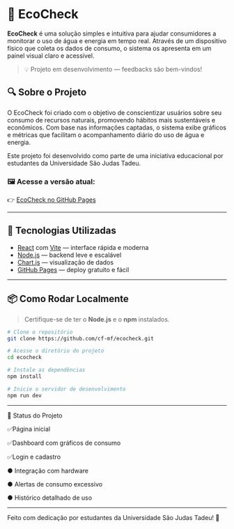 # 🌱 EcoCheck

**EcoCheck** é uma solução simples e intuitiva para ajudar consumidores a monitorar o uso de água e energia em tempo real. Através de um dispositivo físico que coleta os dados de consumo, o sistema os apresenta em um painel visual claro e acessível.

> 💡 Projeto em desenvolvimento — feedbacks são bem-vindos!


## 🔍 Sobre o Projeto

O EcoCheck foi criado com o objetivo de conscientizar usuários sobre seu consumo de recursos naturais, promovendo hábitos mais sustentáveis e econômicos. Com base nas informações captadas, o sistema exibe gráficos e métricas que facilitam o acompanhamento diário do uso de água e energia.

Este projeto foi desenvolvido como parte de uma iniciativa educacional por estudantes da Universidade São Judas Tadeu.

### 🖼️ Acesse a versão atual:
👉 [EcoCheck no GitHub Pages](https://cf-mf.github.io/ecocheck/)

---

## 🚀 Tecnologias Utilizadas

- [React](https://reactjs.org/) com [Vite](https://vitejs.dev/) — interface rápida e moderna
- [Node.js](https://nodejs.org/) — backend leve e escalável
- [Chart.js](https://www.chartjs.org/) — visualização de dados
- [GitHub Pages](https://pages.github.com/) — deploy gratuito e fácil

---

## 📦 Como Rodar Localmente

> Certifique-se de ter o **Node.js** e o **npm** instalados.

```bash
# Clone o repositório
git clone https://github.com/cf-mf/ecocheck.git

# Acesse o diretório do projeto
cd ecocheck

# Instale as dependências
npm install

# Inicie o servidor de desenvolvimento
npm run dev
```
---

📌 Status do Projeto
 
 ✅Página inicial

 ✅Dashboard com gráficos de consumo

 ✅Login e cadastro

 ● Integração com hardware

 ● Alertas de consumo excessivo

 ● Histórico detalhado de uso


---
Feito com dedicação por estudantes da Universidade São Judas Tadeu! 🌱
